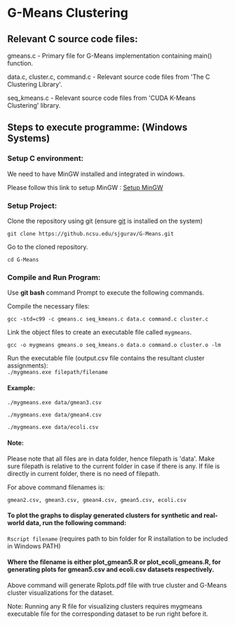 # G-Means Clustering   

## Relevant C source code files:

gmeans.c - Primary file for G-Means implementation containing main() function.

data.c, cluster.c, command.c - Relevant source code files from 'The C Clustering Library'.

seq_kmeans.c - Relevant source code files from 'CUDA K-Means Clustering' library.

## Steps to execute programme: (Windows Systems)

### Setup C environment:

We need to have MinGW installed and integrated in windows.

Please follow this link to setup MinGW : 
[Setup MinGW](http://www.multigesture.net/articles/how-to-install-mingw-msys-and-eclipse-on-windows/)

### Setup Project:

Clone the repository using git (ensure [git](https://git-scm.com/book/en/v2/Getting-Started-Installing-Git) is installed on the system)   
  
```git clone https://github.ncsu.edu/sjgurav/G-Means.git```   
   
Go to the cloned repository. 

``` cd G-Means ``` 

### Compile and Run Program:

 Use **git bash** command Prompt to execute the following commands.
   
 Compile the necessary files:  
 
 ```gcc -std=c99 -c gmeans.c seq_kmeans.c data.c command.c cluster.c ```  
   
 Link the object files to create an executable file called ``` mygmeans ```.  
 
 ```gcc -o mygmeans gmeans.o seq_kmeans.o data.o command.o cluster.o -lm```  

Run the executable file (output.csv file contains the resultant cluster assignments):  
```./mygmeans.exe filepath/filename```

#### Example:
``` ./mygmeans.exe data/gmean3.csv ```

``` ./mygmeans.exe data/gmean4.csv ```

``` ./mygmeans.exe data/ecoli.csv ```

#### Note:
Please note that all files are in data folder, hence filepath is 'data'. Make sure filepath is relative to the current folder in case if there is any. If file is directly in current folder, there is no need of filepath.

For above command filenames is:

``` gmean2.csv, gmean3.csv, gmean4.csv, gmean5.csv, ecoli.csv ```


#### To plot the graphs to display generated clusters for synthetic and real-world data, run the following command:

``` Rscript filename ```      (requires path to bin folder for R installation to be included in Windows PATH)

#### Where the filename is either plot_gmean5.R or plot_ecoli_gmeans.R, for generating plots for gmean5.csv and ecoli.csv datasets respectively.

Above command will generate Rplots.pdf file with true cluster and G-Means cluster visualizations for the dataset.

Note: Running any R file for visualizing clusters requires mygmeans executable file for the corresponding dataset to be run right before it. 

